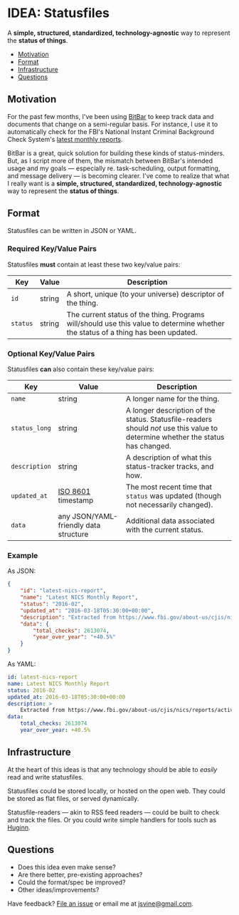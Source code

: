 # IDEA: Statusfiles

A __simple, structured, standardized, technology-agnostic__ way to represent the __status of things__.

- [Motivation](#motivation)
- [Format](#format)
- [Infrastructure](#infrastructure)
- [Questions](#questions)

## Motivation

For the past few months, I've been using [BitBar](https://github.com/matryer/bitbar) to keep track data and documents that change on a semi-regular basis. For instance, I use it to automatically check for the FBI's National Instant Criminal Background Check System's [latest monthly reports](https://github.com/BuzzFeedNews/nics-firearm-background-checks).

BitBar is a great, quick solution for building these kinds of status-minders. But, as I script more of them, the mismatch between BitBar's intended usage and my goals — especially re. task-scheduling, output formatting, and message delivery — is becoming clearer. I've come to realize that what I really want is a __simple, structured, standardized, technology-agnostic__ way to represent the __status of things__.

## Format

Statusfiles can be written in JSON or YAML.

### Required Key/Value Pairs

Statusfiles __must__ contain at least these two key/value pairs:

|Key|Value|Description|
|---|---|---|
|`id`|string|A short, unique (to your universe) descriptor of the thing.|
|`status`|string|The current status of the thing. Programs will/should use this value to determine whether the status of a thing has been updated.

### Optional Key/Value Pairs

Statusfiles __can__ also contain these key/value pairs:

|Key|Value|Description|
|---|---|---|
|`name`|string|A longer name for the thing.|
|`status_long`|string|A longer description of the status. Statusfile-readers should *not* use this value to determine whether the status has changed.|
|`description`|string|A description of what this status-tracker tracks, and how.|
|`updated_at`|[ISO 8601](https://en.wikipedia.org/wiki/ISO_8601) timestamp|The most recent time that `status` was updated (though not necessarily changed).|
|`data`|any JSON/YAML-friendly data structure|Additional data associated with the current status.|

### Example

As JSON: 

```json
{
    "id": "latest-nics-report",
    "name": "Latest NICS Monthly Report",
    "status": "2016-02",
    "updated_at": "2016-03-18T05:30:00+00:00",
    "description": "Extracted from https://www.fbi.gov/about-us/cjis/nics/reports/active_records_in_the_nics-index.pdf",
    "data": {
        "total_checks": 2613074,
        "year_over_year": "+40.5%"
    }
}
```

As YAML:

```yaml
id: latest-nics-report
name: Latest NICS Monthly Report
status: 2016-02
updated_at: 2016-03-18T05:30:00+00:00
description: >
    Extracted from https://www.fbi.gov/about-us/cjis/nics/reports/active_records_in_the_nics-index.pdf
data:
    total_checks: 2613074
    year_over_year: +40.5%
```

## Infrastructure

At the heart of this ideas is that any technology should be able to *easily* read and write statusfiles.

Statusfiles could be stored locally, or hosted on the open web. They could be stored as flat files, or served dynamically.

Statusfile-readers — akin to RSS feed readers — could be built to check and track the files. Or you could write simple handlers for tools such as [Huginn](https://github.com/cantino/huginn/).

## Questions

- Does this idea even make sense?
- Are there better, pre-existing approaches?
- Could the format/spec be improved?
- Other ideas/improvements?

Have feedback? [File an issue](https://github.com/jsvine/statusfiles/issues/new) or email me at [jsvine@gmail.com](mailto:jsvine@gmail.com).
